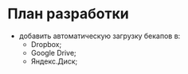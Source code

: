 # План разработки

* добавить автоматическую загрузку бекапов в:
	* Dropbox;
	* Google Drive;
	* Яндекс.Диск;
